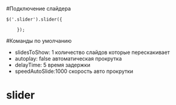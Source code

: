 #Подключение слайдера 

```
$('.slider').slider({
       
    });
```
#Команды по умолчанию 

 * slidesToShow: 1 количество слайдов которые перескакивает 
 * autoplay: false автоматическая прокрутка 
 * delayTime: 5 время задержки 
 * speedAutoSlide:1000 скорость авто прокрутки 
# slider
